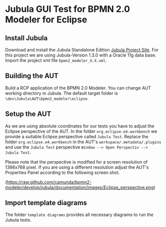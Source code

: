 Jubula GUI Test for BPMN 2.0 Modeler for Eclipse
================================================

Install Jubula
--------------

Download and install the Jubula Standalone Edition [Jubula Project Site](http://www.eclipse.org/jubula/download.php).
For this project we are using Jubula-Version 1.3.0 with a Oracle 11g data base.
Import the project xml file `bpmn2_modeler_X.X.xml`. 


Building the AUT
----------------

Build a RCP application of the BPMN 2.0 Modeler.
You can change AUT working directory in Jubula. The default target folder is `\dev\Jubula\AUT\bpmn2_modeler\eclipse`.


Setup the AUT
-------------

As we are using absolute coordinates for our tests you have to adjust the Eclipse perspective of the AUT. 
In the folder `org.eclipse.e4.workbench` we provide a suitable Eclipse perspective called `Jubula Test`.
Replace the folder `org.eclipse.e4.workbench` in the AUT's `workspace/.metadata/.plugins` and use the `Jubula Test` perspective `Window --> Open Perspectiv --> Jubula Test`.

Please note that the perspective is modified for a screen resolution of 1366x768 pixel. If you are using a different resolution adjust the AUT's Properties Panel according to the following screen shot.

(https://raw.github.com/camunda/bpmn2-modeler/develop/jubula/documentation/images/Eclipse_perspective.png)


Import template diagrams
------------------------

The folder `template diagrams` provides all necessary diagrams to run the Jubula tests.



